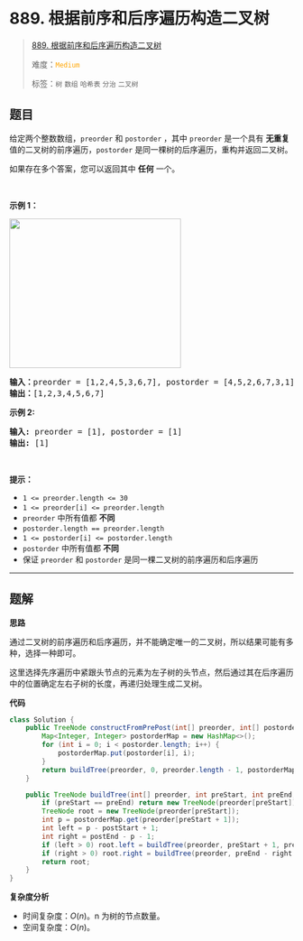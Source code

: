 # 889. 根据前序和后序遍历构造二叉树

> [889. 根据前序和后序遍历构造二叉树](https://leetcode.cn/problems/construct-binary-tree-from-preorder-and-postorder-traversal/)
>
> 难度：<font color=orange>`Medium`</font>
>
> 标签：`树` `数组` `哈希表` `分治` `二叉树`

## 题目

<p>给定两个整数数组，<code>preorder</code>&nbsp;和 <code>postorder</code> ，其中 <code>preorder</code> 是一个具有 <strong>无重复</strong> 值的二叉树的前序遍历，<code>postorder</code> 是同一棵树的后序遍历，重构并返回二叉树。</p>

<p>如果存在多个答案，您可以返回其中 <strong>任何</strong> 一个。</p>

<p>&nbsp;</p>

<p><strong>示例 1：</strong></p>

<p><img src="https://assets.leetcode.com/uploads/2021/07/24/lc-prepost.jpg" style="height: 265px; width: 304px;" /></p>

<pre>
<strong>输入：</strong>preorder = [1,2,4,5,3,6,7], postorder = [4,5,2,6,7,3,1]
<strong>输出：</strong>[1,2,3,4,5,6,7]
</pre>

<p><strong>示例 2:</strong></p>

<pre>
<strong>输入:</strong> preorder = [1], postorder = [1]
<strong>输出:</strong> [1]
</pre>

<p>&nbsp;</p>

<p><strong>提示：</strong></p>

<ul>
	<li><code>1 &lt;= preorder.length &lt;= 30</code></li>
	<li><code>1 &lt;= preorder[i] &lt;= preorder.length</code></li>
	<li><code>preorder</code>&nbsp;中所有值都 <strong>不同</strong></li>
	<li><code>postorder.length == preorder.length</code></li>
	<li><code>1 &lt;= postorder[i] &lt;= postorder.length</code></li>
	<li><code>postorder</code>&nbsp;中所有值都 <strong>不同</strong></li>
	<li>保证 <code>preorder</code>&nbsp;和 <code>postorder</code>&nbsp;是同一棵二叉树的前序遍历和后序遍历</li>
</ul>


--------------------

## 题解

**思路**

通过二叉树的前序遍历和后序遍历，并不能确定唯一的二叉树，所以结果可能有多种，选择一种即可。

这里选择先序遍历中紧跟头节点的元素为左子树的头节点，然后通过其在后序遍历中的位置确定左右子树的长度，再递归处理生成二叉树。

**代码**

```java
class Solution {
    public TreeNode constructFromPrePost(int[] preorder, int[] postorder) {
        Map<Integer, Integer> postorderMap = new HashMap<>();
        for (int i = 0; i < postorder.length; i++) {
            postorderMap.put(postorder[i], i);
        }
        return buildTree(preorder, 0, preorder.length - 1, postorderMap, 0, postorder.length - 1);
    }

    public TreeNode buildTree(int[] preorder, int preStart, int preEnd, Map<Integer, Integer> postorderMap, int postStart, int postEnd) {
        if (preStart == preEnd) return new TreeNode(preorder[preStart]);
        TreeNode root = new TreeNode(preorder[preStart]);
        int p = postorderMap.get(preorder[preStart + 1]);
        int left = p - postStart + 1;
        int right = postEnd - p - 1;
        if (left > 0) root.left = buildTree(preorder, preStart + 1, preStart + left, postorderMap, postStart, p);
        if (right > 0) root.right = buildTree(preorder, preEnd - right + 1, preEnd, postorderMap, p + 1, postEnd - 1);
        return root;
    }
}
```

**复杂度分析**

- 时间复杂度：$O(n)$。n 为树的节点数量。
- 空间复杂度：$O(n)$。
